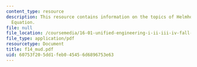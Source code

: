 ```yaml
---
content_type: resource
description: This resource contains information on the topics of Helmholtz and Laplace?s
  Equation.
file: null
file_location: /coursemedia/16-01-unified-engineering-i-ii-iii-iv-fall-2005-spring-2006/60753f205dd1feb045456d6896753e63_f14_mud.pdf
file_type: application/pdf
resourcetype: Document
title: f14_mud.pdf
uid: 60753f20-5dd1-feb0-4545-6d6896753e63
---
```


